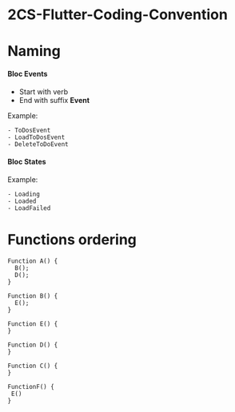 # 2CS-Flutter-Coding-Convention

# Naming

#### Bloc Events

- Start with verb 
- End with suffix **Event**

Example:
```
- ToDosEvent
- LoadToDosEvent
- DeleteToDoEvent
```

#### Bloc States

Example:
```
- Loading
- Loaded
- LoadFailed
```
# Functions ordering
```
Function A() {
  B();
  D();
}

Function B() {
  E();
}

Function E() {
}

Function D() {
}

Function C() {
}

FunctionF() {
 E()
}
```
